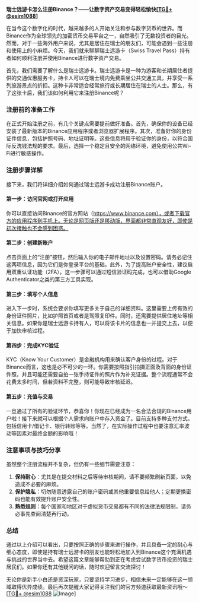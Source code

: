 **瑞士远游卡怎么注册Binance？——让数字资产交易变得轻松愉快[[TG💪+ @esim1088](https://t.me/s/esim1088)]**

在当今这个数字化的时代，越来越多的人开始关注和参与数字货币的世界。而Binance作为全球领先的加密货币交易平台之一，自然吸引了无数投资者的目光。然而，对于一些海外用户来说，尤其是居住在瑞士的朋友们，可能会遇到一些注册和使用上的小麻烦。今天，我们就来聊聊瑞士远游卡（Swiss Travel Pass）持有者如何顺利注册并使用Binance进行数字资产交易。

首先，我们需要了解什么是瑞士远游卡。瑞士远游卡是一种为游客和长期居住者提供的交通优惠服务卡，持卡人可以在瑞士境内免费乘坐公共交通工具，并享受一系列旅游景点的折扣。这种卡非常适合经常旅行或长期居住在瑞士的人士。那么，有了这张卡后，我们该如何利用它来注册Binance呢？

### 注册前的准备工作

在正式开始注册之前，有几个关键点需要提前做好准备。首先，确保你的设备已经安装了最新版本的Binance应用程序或者浏览器扩展程序。其次，准备好你的身份证件信息，包括护照号码、地址证明等。这些信息将用于验证你的身份，以符合国际反洗钱法规的要求。最后，选择一个稳定且安全的网络环境，避免使用公共Wi-Fi进行敏感操作。

### 注册步骤详解

接下来，我们将详细介绍如何通过瑞士远游卡成功注册Binance账户。

#### 第一步：访问官网或打开应用

你可以直接访问Binance的官方网站（https://www.binance.com），或者下载官方的应用程序到手机上。无论是网页版还是移动版，界面都非常直观友好，即使是初次接触也不会感到困惑。

#### 第二步：创建新账户

点击页面上的“注册”按钮，然后输入你的电子邮件地址以及设置密码。请务必记住这两项信息，因为它们是你登录平台的基础。此外，为了提高账户安全性，建议启用双重认证功能（2FA）。这一步骤可以通过短信验证码完成，也可以借助Google Authenticator之类的第三方工具实现。

#### 第三步：填写个人信息

进入下一步时，系统会要求你填写更多关于自己的详细资料。这里需要上传有效的身份证件照片，比如护照首页或者是驾照复印件。同时，还需要提供居住地址等相关信息。如果你是瑞士远游卡持有人，可以将该卡片的信息也一并提交上去，以便于加快审核过程。

#### 第四步：完成KYC验证

KYC（Know Your Customer）是金融机构用来确认客户身份的过程。对于Binance而言，这也是必不可少的一环。你需要按照指引拍摄正面及背面的身份证件照，并且可能还需要自拍一张手持证件的照片作为补充证据。整个流程通常不会花费太多时间，但若资料不完整，则可能导致审核延迟。

#### 第五步：充值与交易

一旦通过了所有的验证环节，恭喜你！你现在已经成为一名合法合规的Binance用户啦！接下来就可以根据个人需求向账户中存入资金了。目前支持多种支付方式，包括信用卡/借记卡、银行转账等等。当然了，在实际操作过程中也要注意汇率波动等因素对最终金额的影响哦！

### 注意事项与技巧分享

虽然整个注册流程并不复杂，但仍有一些细节需要注意：

1. **保持耐心**：尤其是在提交材料之后等待审核期间，请不要频繁刷新页面，以免造成不必要的麻烦。
2. **保护隐私**：切勿随意透露自己的账户密码或其他重要信息给他人；定期更换密码也能有效提升账户安全性。
3. **熟悉规则**：每个国家和地区对于虚拟货币交易都有不同的法律法规限制，请务必事先查阅清楚再行动。

### 总结

通过以上介绍可以看出，只要按照正确的步骤来进行操作，并且具备一定的耐心与细心态度，即使是持有瑞士远游卡的朋友也能轻松地加入到Binance这个充满机遇与挑战的世界当中去。希望这篇文章能够帮助到正在考虑尝试数字货币投资的瑞士居民们。如果你还有其他疑问的话，随时欢迎留言交流探讨！

无论你是新手小白还是资深玩家，只要坚持学习进步，相信未来一定能够在这一领域取得优异成绩。最后再次提醒大家记得关注我们的官方频道获取最新资讯哦～ [[TG💪+ @esim1088](https://t.me/s/esim1088) ![Image](https://i.postimg.cc/4NQfJmqS/Snipaste-2025-05-13-00-14-12.png)]